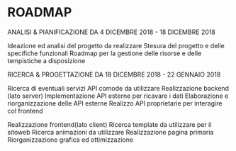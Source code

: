 <h1>ROADMAP</h1>

ANALISI & PIANIFICAZIONE
DA 4 DICEMBRE 2018 - 18 DICEMBRE 2018

Ideazione ed analisi del progetto da realizzare
Stesura del progetto e delle specifiche funzionali 
Roadmap per la gestione delle risorse e delle tempistiche a disposizione


RICERCA & PROGETTAZIONE
DA 18 DICEMBRE 2018 - 22 GENNAIO 2018

Ricerca di eventuali servizi API comode da utilizzare
Realizzazione backend (lato server)
Implementazione API esterne per ricavare i dati
Elaborazione e riorganizzazione delle API esterne
Realizzo API proprietarie per interagire col frontend

Realizzazione frontend(lato client)
Ricerca template da utilizzare per il sitoweb
Ricerca animazioni da utilizzare
Realizzazione pagina primaria
Riorganizzazione grafica ed ottimizzazione
